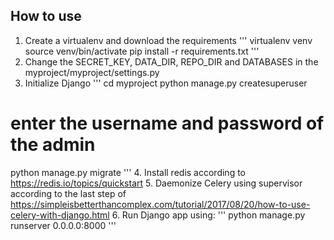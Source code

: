 ## How to use
1. Create a virtualenv and download the requirements
'''
virtualenv venv
source venv/bin/activate
pip install -r requirements.txt
'''
2. Change the SECRET_KEY, DATA_DIR, REPO_DIR and DATABASES in the myproject/myproject/settings.py
3. Initialize Django
'''
cd myproject
python manage.py createsuperuser
# enter the username and password of the admin
python manage.py migrate
'''
4. Install redis according to https://redis.io/topics/quickstart
5. Daemonize Celery using supervisor according to the last step of https://simpleisbetterthancomplex.com/tutorial/2017/08/20/how-to-use-celery-with-django.html
6. Run Django app using:
'''
python manage.py runserver 0.0.0.0:8000
'''